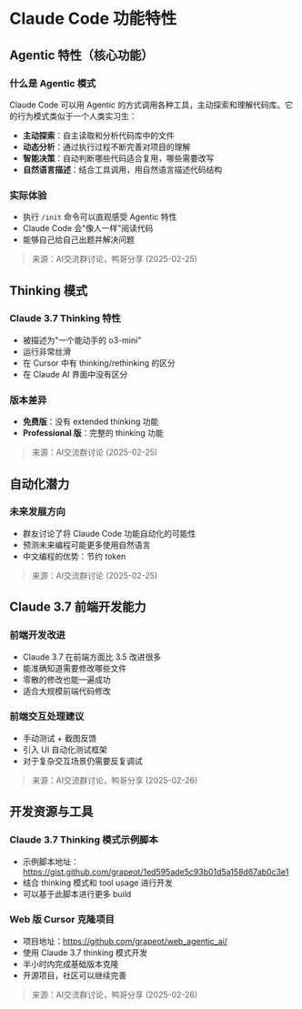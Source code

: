 # Claude Code 功能特性

## Agentic 特性（核心功能）

### 什么是 Agentic 模式
Claude Code 可以用 Agentic 的方式调用各种工具，主动探索和理解代码库。它的行为模式类似于一个人类实习生：

- **主动探索**：自主读取和分析代码库中的文件
- **动态分析**：通过执行过程不断完善对项目的理解
- **智能决策**：自动判断哪些代码适合复用，哪些需要改写
- **自然语言描述**：结合工具调用，用自然语言描述代码结构

### 实际体验
- 执行 `/init` 命令可以直观感受 Agentic 特性
- Claude Code 会"像人一样"阅读代码
- 能够自己给自己出题并解决问题

> 来源：AI交流群讨论，鸭哥分享 (2025-02-25)

## Thinking 模式

### Claude 3.7 Thinking 特性
- 被描述为"一个能动手的 o3-mini"
- 运行非常丝滑
- 在 Cursor 中有 thinking/rethinking 的区分
- 在 Claude AI 界面中没有区分

### 版本差异
- **免费版**：没有 extended thinking 功能
- **Professional 版**：完整的 thinking 功能

> 来源：AI交流群讨论 (2025-02-25)

## 自动化潜力

### 未来发展方向
- 群友讨论了将 Claude Code 功能自动化的可能性
- 预测未来编程可能更多使用自然语言
- 中文编程的优势：节约 token

> 来源：AI交流群讨论 (2025-02-25)

## Claude 3.7 前端开发能力

### 前端开发改进
- Claude 3.7 在前端方面比 3.5 改进很多
- 能准确知道需要修改哪些文件
- 零散的修改也能一遍成功
- 适合大规模前端代码修改

### 前端交互处理建议
- 手动测试 + 截图反馈
- 引入 UI 自动化测试框架
- 对于复杂交互场景仍需要反复调试

> 来源：AI交流群讨论，鸭哥分享 (2025-02-26)

## 开发资源与工具

### Claude 3.7 Thinking 模式示例脚本
- 示例脚本地址：https://gist.github.com/grapeot/1ed595ade5c93b01d5a158d67ab0c3e1
- 结合 thinking 模式和 tool usage 进行开发
- 可以基于此脚本进行更多 build

### Web 版 Cursor 克隆项目
- 项目地址：https://github.com/grapeot/web_agentic_ai/
- 使用 Claude 3.7 thinking 模式开发
- 半小时内完成基础版本克隆
- 开源项目，社区可以继续完善

> 来源：AI交流群讨论，鸭哥分享 (2025-02-26)